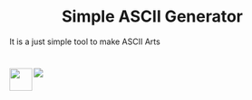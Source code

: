 <h1 align="center">Simple ASCII Generator</h1>
<p>It is a just simple tool to make ASCII Arts</p>
<h1 align="center">
  <a href="https://www.python.org/"><img src="https://w7.pngwing.com/pngs/792/780/png-transparent-python-computer-icons-tutorial-computer-programming-social-icons-miscellaneous-angle-text-thumbnail.png" width="40px" height="40px" align="left"></a>

</h1>
<p>
<a href="https://www.python.org/" target="_blank"><img src="https://img.shields.io/badge/Site-Python-blueviolet"></a>
</p>
